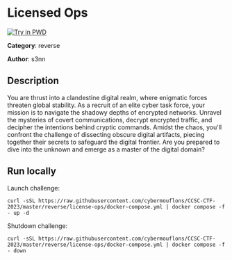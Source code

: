 # Licensed Ops

[![Try in PWD](https://raw.githubusercontent.com/play-with-docker/stacks/master/assets/images/button.png)](https://labs.play-with-docker.com/?stack=https://raw.githubusercontent.com/cybermouflons/CCSC-CTF-2023/master/reverse/license-ops/docker-compose.yml)


**Category**: reverse

**Author**: s3nn

## Description

You are thrust into a clandestine digital realm, where enigmatic forces threaten global stability. As a recruit of an elite cyber task force, your mission is to navigate the shadowy depths of encrypted networks. Unravel the mysteries of covert communications, decrypt encrypted traffic, and decipher the intentions behind cryptic commands. Amidst the chaos, you'll confront the challenge of dissecting obscure digital artifacts, piecing together their secrets to safeguard the digital frontier. Are you prepared to dive into the unknown and emerge as a master of the digital domain?



## Run locally

Launch challenge:
```
curl -sSL https://raw.githubusercontent.com/cybermouflons/CCSC-CTF-2023/master/reverse/license-ops/docker-compose.yml | docker compose -f - up -d
```

Shutdown challenge:
```
curl -sSL https://raw.githubusercontent.com/cybermouflons/CCSC-CTF-2023/master/reverse/license-ops/docker-compose.yml | docker compose -f - down
```
